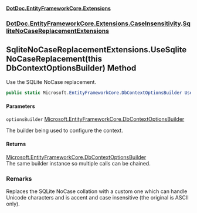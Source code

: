 #### [DotDoc\.EntityFrameworkCore\.Extensions](Home.md 'Home')
### [DotDoc\.EntityFrameworkCore\.Extensions\.CaseInsensitivity](DotDoc.EntityFrameworkCore.Extensions.CaseInsensitivity.md 'DotDoc\.EntityFrameworkCore\.Extensions\.CaseInsensitivity').[SqliteNoCaseReplacementExtensions](SqliteNoCaseReplacementExtensions.md 'DotDoc\.EntityFrameworkCore\.Extensions\.CaseInsensitivity\.SqliteNoCaseReplacementExtensions')

## SqliteNoCaseReplacementExtensions\.UseSqliteNoCaseReplacement\(this DbContextOptionsBuilder\) Method

Use the SQLite NoCase replacement\.

```csharp
public static Microsoft.EntityFrameworkCore.DbContextOptionsBuilder UseSqliteNoCaseReplacement(this Microsoft.EntityFrameworkCore.DbContextOptionsBuilder optionsBuilder);
```
#### Parameters

<a name='DotDoc.EntityFrameworkCore.Extensions.CaseInsensitivity.SqliteNoCaseReplacementExtensions.UseSqliteNoCaseReplacement(thisMicrosoft.EntityFrameworkCore.DbContextOptionsBuilder).optionsBuilder'></a>

`optionsBuilder` [Microsoft\.EntityFrameworkCore\.DbContextOptionsBuilder](https://learn.microsoft.com/en-us/dotnet/api/microsoft.entityframeworkcore.dbcontextoptionsbuilder 'Microsoft\.EntityFrameworkCore\.DbContextOptionsBuilder')

The builder being used to configure the context\.

#### Returns
[Microsoft\.EntityFrameworkCore\.DbContextOptionsBuilder](https://learn.microsoft.com/en-us/dotnet/api/microsoft.entityframeworkcore.dbcontextoptionsbuilder 'Microsoft\.EntityFrameworkCore\.DbContextOptionsBuilder')  
The same builder instance so multiple calls can be chained\.

### Remarks
Replaces the SQLite NoCase collation with a custom one which can handle Unicode
characters and is accent and case insensitive \(the original is ASCII only\)\.
